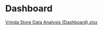 # Dashboard

[Vrinda Store Data Analysis (Dashboard).xlsx](https://github.com/user-attachments/files/18428406/Vrinda.Store.Data.Analysis.Dashboard.xlsx)

